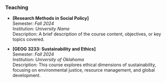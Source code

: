 ### Teaching

- **[Research Methods in Social Policy]**  
  Semester: *Fall 2024*  
  Institution: *University Name*  
  Description: A brief description of the course content, objectives, or key topics covered.

- **[GEOG 3233: Sustainability and Ethics]**  
  Semester: *Fall 2024*  
  Institution: *University of Oklahoma*  
  Description: This course explores ethical dimensions of sustainability, focusing on environmental justice, resource management, and global development.
